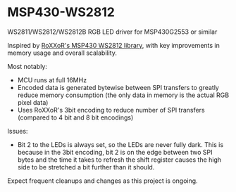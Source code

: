 # MSP430-WS2812
WS2811/WS2812/WS2812B RGB LED driver for MSP430G2553 or similar

Inspired by [RoXXoR's MSP430 WS2812 library](https://github.com/RoXXoR/ws2812), with key improvements in memory usage and overall scalability.

Most notably:
  * MCU runs at full 16MHz
  * Encoded data is generated bytewise between SPI transfers to greatly reduce memory consumption (the only data in memory is the actual RGB pixel data)
  * Uses RoXXoR's 3bit encoding to reduce number of SPI transfers (compared to 4 bit and 8 bit encodings)

Issues:
  * Bit 2 to the LEDs is always set, so the LEDs are never fully dark. This is because in the 3bit encoding, bit 2 is on the edge between two SPI bytes and the time it takes to refresh the shift register causes the high side to be stretched a bit further than it should.

Expect frequent cleanups and changes as this project is ongoing.
